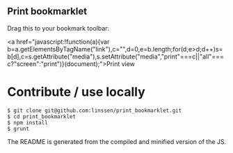 Print bookmarklet
----------------------------------------------------------------------

Drag this to your bookmark toolbar:

<a href="javascript:!function(a){var b=a.getElementsByTagName("link"),c="",d=0,e=b.length;for(d;e>d;d++)s=b[d],c=s.getAttribute("media"),s.setAttribute("media","print"===c||"all"===c?"screen":"print")}(document);">Print view</a>

Contribute / use locally
======================================================================

    $ git clone git@github.com:linssen/print_bookmarklet.git
    $ cd print_bookmarklet
    $ npm install
    $ grunt

The README is generated from the compiled and minified version of the JS.